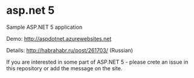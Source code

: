 # asp.net 5

Sample ASP.NET 5 application

Demo: http://aspdotnet.azurewebsites.net

Details:
http://habrahabr.ru/post/261703/ (Russian)

If you are interested in some part of ASP.NET 5 - please crete an issue in this repository or add the message on the site.
